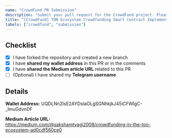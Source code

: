 ```yaml
---
name: "CrowdFund PR Submission"
description: "Submit your pull request for the CrowdFund project. Please ensure you have provided all required information."
title: "[CrowdFund] TON Ecosystem Crowdfunding Smart Contract Implementation"
labels: ["crowdfund", "submission"]
---
```


## Checklist

- [x] I have forked the repository and created a new branch
- [x] I have **shared my wallet address** in this PR or in the comments
- [x] I have **shared the Medium article URL** related to this PR
- [ ] (Optional) I have shared my **Telegram username**

## Details

**Wallet Address:**
UQDLNn2IsE2AYDsIaOLgSGNhkjkJ45iCFWlgC-_ImuGdvnDF

**Medium Article URL:**
https://medium.com/@sakshamtyagi2008/crowdfunding-in-the-ton-ecosystem-ad0cdf560ce0